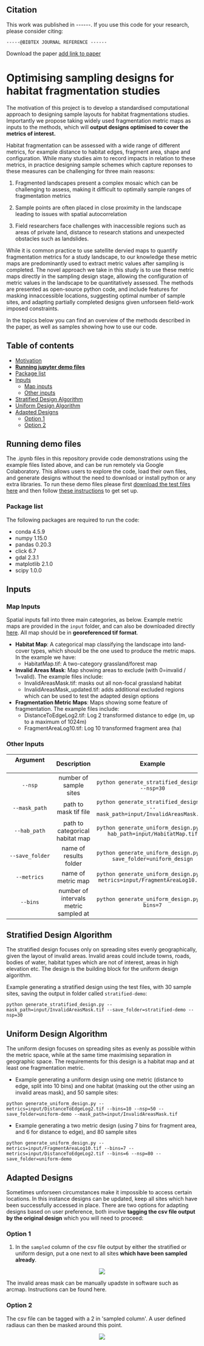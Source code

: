 ## Citation
This work was published in ------. If you use this code for your research, please consider citing:
```
-----@BIBTEX JOURNAL REFERENCE ------
```
Download the paper [add link to paper](https://github.com/EllieBowler/optimising-sample-designs/name-of-the.pdf)

<a name="optimising-sample-designs"></a>
# Optimising sampling designs for habitat fragmentation studies
  
The motivation of this project is to develop a standardised computational approach to designing sample layouts for habitat fragmentations studies. 
Importantly we propose taking widely used fragmentation metric maps as inputs to the methods, which will **output designs optimised to cover the metrics of interest.**

Habitat fragmentation can be assessed with a wide range of different metrics, for example distance to habitat edges, fragment area, shape and configuration. While many studies aim to record impacts in relation to these metrics, in practice designing sample schemes which capture reponses to these measures can be challenging for three main reasons:
1. Fragmented landscapes present a complex mosaic which can be challenging to assess, making it difficult to optimally sample ranges of fragmentation metrics

2. Sample points are often placed in close proximity in the landscape leading to issues with spatial autocorrelation

3. Field researchers face challenges with inaccessible regions such as areas of private land, distance to research stations and unexpected obstacles such as landslides.

While it is common practice to use satellite dervied maps to quantify fragmentation metrics for a study landscape, to our knowledge these metric maps are predominantly used to extract metric values after sampling is completed. The novel approach we take in this study is to use these metric maps directly in the sampling design stage, allowing the configuration of metric values in the landscape to be quantitatively assessed. The methods are presented as open-source python code, and include features for masking innaccessible locations, suggesting optimal number of sample sites, and adapting partially completed designs given unforseen field-work imposed constraints.
  
In the topics below you can find an overview of the methods described in the paper, as well as samples showing how to use our code.

## Table of contents

- [Motivation](#optimising-sample-designs)
- [**Running jupyter demo files**](#running-demo-files)
- [Package list](#package-list)
- [Inputs](#inputs)
  - [Map inputs](#map-inputs)
  - [Other inputs](#other-inputs)
- [Stratified Design Algorithm](#stratified-design-algorithm)
- [Uniform Design Algorithm](#uniform-design-algorithm)
- [Adapted Designs](#adapted-designs)
  - [Option 1](#option-1)
  - [Option 2](#option-2)

## Running demo files

The .ipynb files in this repository provide code demonstrations using the example files listed above, and can be run remotely via Google Colaboratory. This allows users to explore the code, load their own files, and generate designs without the need to download or install python or any extra libraries. To run these demo files please first [download the test files here](https://github.com/EllieBowler/optimising-sample-designs/raw/master/test_files.zip) and then follow [these instructions](https://github.com/EllieBowler/optimising-sample-designs/raw/master/jupyter-colab-instructions.pdf) to get set up. 


### Package list

The following packages are required to run the code:

- conda 4.5.9
- numpy 1.15.0
- pandas 0.20.3
- click 6.7
- gdal 2.3.1
- matplotlib 2.1.0
- scipy 1.0.0

## Inputs

### Map Inputs
Spatial inputs fall into three main categories, as below. Example metric maps are provided in the ```input``` folder, and can also be downloaded directly [here](https://github.com/EllieBowler/optimising-sample-designs/raw/master/test_files.zip). All map should be in **georeferenced tif format**. 

- **Habitat Map**: A categorical map classifying the landscape into land-cover types, which should be the one used to produce the metric maps. In the example we have:
  - HabitatMap.tif: A two-category grassland/forest map
- **Invalid Areas Mask**: Map showing areas to exclude (with 0=invalid / 1=valid). The example files include:
  - InvalidAreasMask.tif: masks out all non-focal grassland habitat
  - InvalidAreasMask_updated.tif: adds additional excluded regions which can be used to test the adapted design options
- **Fragmentation Metric Maps**: Maps showing some feature of fragmentation. The example files include:
  - DistanceToEdgeLog2.tif: Log 2 transformed distance to edge (m, up to a maximum of 1024m)
  - FragmentAreaLog10.tif: Log 10 transformed fragment area (ha)
  
### Other Inputs

| Argument &nbsp;&nbsp;&nbsp;&nbsp;&nbsp;&nbsp;&nbsp;&nbsp;&nbsp;&nbsp;&nbsp;&nbsp;&nbsp;&nbsp;&nbsp;&nbsp;&nbsp;&nbsp;&nbsp;&nbsp;&nbsp;&nbsp;&nbsp;&nbsp;&nbsp;| Description | Example |
|:-------------:|:-----------:|:-----------:|
| `--nsp` |	number of sample sites | `python generate_stratified_design.py --nsp=30` | `30`|  
| `--mask_path` | path to mask tif file | `python generate_stratified_design.py --mask_path=input/InvalidAreasMask.tif` |   
| `--hab_path` | path to categorical habitat map | `python generate_uniform_design.py --hab_path=input/HabitatMap.tif` | 
| `--save_folder` | name of results folder | `python generate_uniform_design.py --save_folder=uniform_design` |   
| `--metrics` | name of metric map | `python generate_uniform_design.py --metrics=input/FragmentAreaLog10.tif` | 
| `--bins` | number of intervals metric sampled at | `python generate_uniform_design.py --bins=7` | 


## Stratified Design Algorithm

The stratified design focuses only on spreading sites evenly geographically, given the layout of invalid areas. Invalid areas could include towns, roads, bodies of water, habitat types which are not of interest, areas in high elevation etc. The design is the building block for the uniform design algorithm. 

Example generating a stratified design using the test files, with 30 sample sites, saving the output in folder called `stratified-demo`:

`python generate_stratified_design.py --mask_path=input/InvalidAreasMask.tif --save_folder=stratified-demo --nsp=30`


## Uniform Design Algorithm 

The uniform design focuses on spreading sites as evenly as possible within the metric space, while at the same time maximising separation in geographic space. The requirements for this design is a habitat map and at least one fragmentation metric. 

- Example generating a uniform design using one metric (distance to edge, split into 10 bins) and one habitat (masking out the other using an invalid areas mask), and 50 sample sites:

`python generate_uniform_design.py --metrics=input/DistanceToEdgeLog2.tif --bins=10 --nsp=50 --save_folder=uniform-demo --mask_path=input/InvalidAreasMask.tif`

- Example generating a two metric design (using 7 bins for fragment area, and 6 for distance to edge), and 80 sample sites

`python generate_uniform_design.py --metrics=input/FragmentAreaLog10.tif --bins=7 --metrics=input/DistanceToEdgeLog2.tif --bins=6 --nsp=80 --save_folder=uniform-demo`


## Adapted Designs

Sometimes unforseen circumstances make it impossible to access certain locations. In this instance designs can be updated, keep all sites which have been successfully accessed in place. There are two options for adapting designs based on user preference, both involve **tagging the csv file output by the original design** which you will need to proceed:

### Option 1

1. In the ```sampled``` column of the csv file output by either the stratified or uniform design, put a one next to all sites **which have been sampled already**.

<p align="center">
<img src="https://github.com/EllieBowler/optimising-sample-designs/raw/master/aux_imgs/csv-tag-opt1.png" align="center"/></p>

The invalid areas mask can be manually upadste in software such as arcmap. Instructions can be found here. 

### Option 2

The csv file can be tagged with a 2 in 'sampled column'. A user defined radiaus can then be masked around this point. 

<p align="center">
<img src="https://github.com/EllieBowler/optimising-sample-designs/raw/master/aux_imgs/csv-tag-opt2.png" align="center"/></p>
